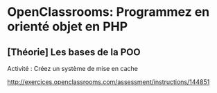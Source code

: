 OpenClassrooms: Programmez en orienté objet en PHP
==================================================
[Théorie] Les bases de la POO
-----------------------------
Activité : Créez un système de mise en cache

http://exercices.openclassrooms.com/assessment/instructions/144851
